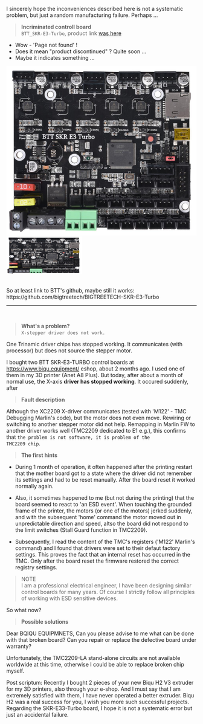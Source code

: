 
I sincerely hope the inconveniences described here is not a systematic problem, but just a random manufacturing failure.  Perhaps ...

> __Incriminated controll board__  
<code>BTT_SKR-E3-Turbo</code>, product link 
<a href="https://www.biqu.equipment/products/btt-skr-v1-4-skr-v1-4-turbo-32-bit-control-board-with-tft35-v3-0-e3-v3-0-screen-with-tmc2208-tmc2209-driver-board?_pos=1&_psq=SKR-E3-Turbo&_ss=e&_v=1.0&variant=31917893124194">was here</a>  

- Wow - 'Page not found' !
- Does it mean "product discontinued" ? Quite soon ...
- Maybe it indicates something ...

![board](picture.png)  
<img src="picture.png" width="200" height="100">

<br>
So at least link to BTT's github, maybe still it works:  
https://github.com/bigtreetech/BIGTREETECH-SKR-E3-Turbo  

***  
<br>
  
> __What's a problem?__  
<code>X-stepper driver does not work.</code>  <br>  

One Trinamic driver chips has stopped working. It communicates (with processor) but does not source the stepper motor.  

I bought two BTT SKR-E3-TURBO control boards at https://www.biqu.equipment/ eshop, about 2 months ago. I used one of them in my 3D printer (Anet A8 Plus). But today, after about a month of normal use, the X-axis __driver has stopped working__. It occured suddenly, after 

> __Fault description__  

Although the XC2209 X-driver communicates (tested with 'M122' - TMC Debugging Marlin's code), but the motor does not even move. Rewiring or switching to another stepper motor did not help. Remapping in Marlin FW to another driver  works well (TMC2209 dedicated to E1 e.g.), this confirms that <code>the problem is not software, it is problem of the TMC2209 chip</code>.

> __The first hints__  

- During 1 month of operation, it often happened after the printing restart that the mother board got to a state where the driver did not remember its settings and had to be reset manually. After the board reset it worked normally again.

- Also, it sometimes happened to me (but not during the printing) that the board seemed to react to 'an ESD event'. When touching the grounded frame of the printer, the motors (or one of the motors) jerked suddenly, and with the subsequent 'home' command the motor moved out in unpredictable direction and speed, altso the board did not respond to the limit switches (Stall Guard function in TMC2209).

- Subsequently, I read the content of the TMC's registers ('M122' Marlin's command) and I found that drivers were set to their defaut factory settings. This proves the fact that an internal reset has occurred in the TMC. Only after the board reset the firmware restored the correct registry settings.

> NOTE  
I am a professional electrical engineer, I have been designing similar control boards for many years. Of course I strictly follow all principles of working with ESD sensitive devices.

So  what now?

> __Possible solutions__  

Dear BQIQU EQUIPMNETS, Can you please advise to me what can be done with that broken board? Can you repair or replace the defective board under warranty?

Unfortunately, the TMC2209-LA stand-alone circuits are not available worldwide at this time, otherwise I could be able to replace broken chip myself.

Post scriptum:
Recently I bought 2 pieces of your new Biqu H2 V3 extruder for my 3D printers, also through your e-shop. And I must say that I am extremely satisfied with them, I have never operated a better extruder. Biqu H2 was a real success for you, I wish you more such successful projects.
Regarding the SKR-E33-Turbo board, I hope it is not a systematic error but just an accidental failure. 
